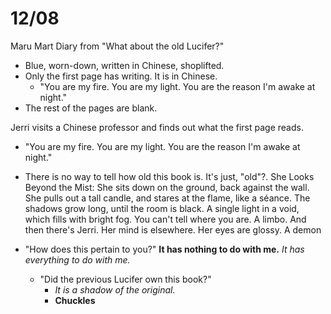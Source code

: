 # 12/08
Maru Mart Diary from "What about the old Lucifer?"
- Blue, worn-down, written in Chinese, shoplifted.
- Only the first page has writing. It is in Chinese.
	- "You are my fire. You are my light. You are the reason I'm awake at night."
- The rest of the pages are blank.

Jerri visits a Chinese professor and finds out what the first page reads.
- "You are my fire. You are my light. You are the reason I'm awake at night."

- There is no way to tell how old this book is. It's just, "old"?.
She Looks Beyond the Mist:
She sits down on the ground, back against the wall. She pulls out a tall candle, and stares at the flame, like a séance. The shadows grow long, until the room is black. A single light in a void, which fills with bright fog. You can't tell where you are. A limbo. And then there's Jerri. Her mind is elsewhere. Her eyes are glossy. A demon 
- "How does this pertain to you?"
	  **It has nothing to do with me.**
	  *It has everything to do with me.*
  - "Did the previous Lucifer own this book?"
	  - *It is a shadow of the original.*
	  - **Chuckles**